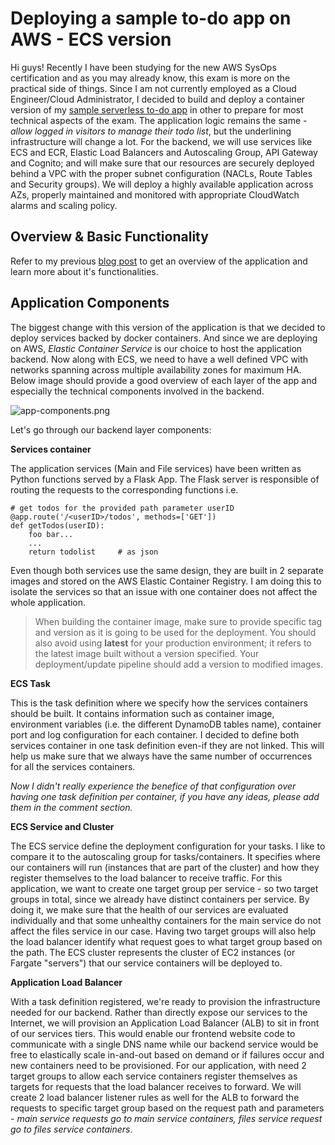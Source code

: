 # Deploying a sample to-do app on AWS - ECS version

Hi guys! 
Recently I have been studying for the new AWS SysOps certification and as you may already know, this exam is more on the practical side of things. Since I am not currently employed as a Cloud Engineer/Cloud Administrator, I decided to build and deploy a container version of my  [sample serverless to-do app](https://blogs.houessou.com/sample-todo-app-aws) in other to prepare for most technical aspects of the exam. 
The application logic remains the same - *allow logged in visitors to manage their todo list*, but the underlining infrastructure will change a lot.
For the backend, we will use services like ECS and ECR, Elastic Load Balancers and Autoscaling Group, API Gateway and Cognito; and will make sure that our resources are securely deployed behind a VPC with the proper subnet configuration (NACLs, Route Tables and Security groups). We will deploy a highly available application across AZs, properly maintained and monitored with appropriate CloudWatch alarms and scaling policy.

## Overview & Basic Functionality

Refer to my previous  [blog post](https://blogs.houessou.com/sample-todo-app-aws) to get an overview of the application and learn more about it's functionalities.

## Application Components 

The biggest change with this version of the application is that we decided to deploy services backed by docker containers. And since we are deploying on AWS, *Elastic Container Service* is our choice to host the application backend.
Now along with ECS, we need to have a well defined VPC with networks spanning across multiple availability zones for maximum HA.
Below image should provide a good overview of each layer of the app and especially the technical components involved in the backend.

![app-components.png](https://cdn.hashnode.com/res/hashnode/image/upload/v1631737544541/-loHqk0vX.png)

Let's go through our backend layer components:

**Services container**

The application services (Main and File services) have been written as Python functions served by a Flask App. 
The Flask server is responsible of routing the requests to the corresponding functions i.e.

```
# get todos for the provided path parameter userID
@app.route('/<userID>/todos', methods=['GET'])
def getTodos(userID):
    foo bar...
    ...
    return todolist     # as json

``` 
Even though both services use the same design, they are built in 2 separate images and stored on the AWS Elastic Container Registry. I am doing this to isolate the services so that an issue with one container does not affect the whole application.

> When building the container image, make sure to provide specific tag and version as it is going to be used for the deployment. 
You should also avoid using **latest** for your production environment; it refers to the latest image built without a version specified. Your deployment/update pipeline should add a version to modified images.

**ECS Task**

This is the task definition where we specify how the services containers should be built. It contains information such as container image, environment variables (i.e. the different DynamoDB tables name), container port and log configuration for each container.
I decided to define both services container in one task definition even-if they are not linked. This will help us make sure that we always have the same number of occurrences for all the services containers. 

*Now I didn't really experience the benefice of that configuration over having one task definition per container, if you have any ideas, please add them in the comment section.*

**ECS Service and Cluster**

The ECS service define the deployment configuration for your tasks. I like to compare it to the autoscaling group for tasks/containers. It specifies where our containers will run (instances that are part of the cluster) and how they register themselves to the load balancer to receive traffic.
For this application, we want to create one target group per service - so two target groups in total, since we already have distinct containers per service. By doing it, we make sure that the health of our services are evaluated individually and that some unhealthy containers for the main service do not affect the files service in our case.
Having two target groups will also help the load balancer identify what request goes to what target group based on the path.
The ECS cluster represents the cluster of EC2 instances (or Fargate "servers") that our service containers will be deployed to.

**Application Load Balancer**

With a task definition registered, we're ready to provision the infrastructure needed for our backend. Rather than directly expose our services to the Internet, we will provision an Application Load Balancer (ALB) to sit in front of our services tiers. This would enable our frontend website code to communicate with a single DNS name while our backend service would be free to elastically scale in-and-out based on demand or if failures occur and new containers need to be provisioned.
For our application, with need 2 target groups to allow each service containers register themselves as targets for requests that the load balancer receives to forward. We will create 2 load balancer listener rules as well for the ALB to forward the requests to specific target group based on the request path and parameters - *main service requests go to main service containers, files service request go to files service containers*.

